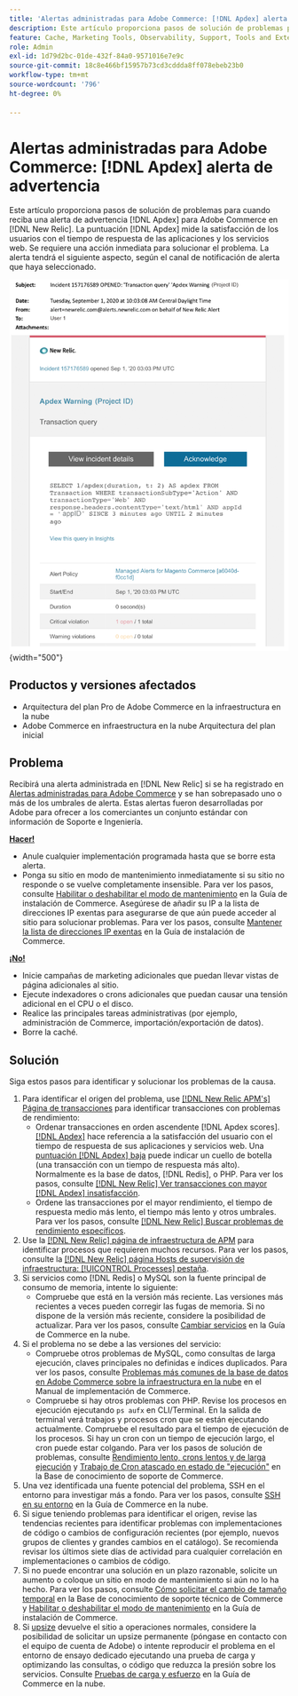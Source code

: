```yaml
---
title: 'Alertas administradas para Adobe Commerce: [!DNL Apdex] alerta de advertencia'
description: Este artículo proporciona pasos de solución de problemas para cuando reciba una alerta de advertencia  [!DNL Apdex] para Adobe Commerce en [!DNL New Relic]. The [!DNL Apdex] score mide la satisfacción de los usuarios con el tiempo de respuesta de las aplicaciones y servicios web. Se requiere una acción inmediata para solucionar el problema.
feature: Cache, Marketing Tools, Observability, Support, Tools and External Services
role: Admin
exl-id: 1d79d2bc-01de-432f-84a0-9571016e7e9c
source-git-commit: 18c8e466bf15957b73cd3cddda8ff078ebeb23b0
workflow-type: tm+mt
source-wordcount: '796'
ht-degree: 0%

---
```


# Alertas administradas para Adobe Commerce: [!DNL Apdex] alerta de advertencia

Este artículo proporciona pasos de solución de problemas para cuando reciba una alerta de advertencia [!DNL Apdex] para Adobe Commerce en [!DNL New Relic]. La puntuación [!DNL Apdex] mide la satisfacción de los usuarios con el tiempo de respuesta de las aplicaciones y los servicios web. Se requiere una acción inmediata para solucionar el problema. La alerta tendrá el siguiente aspecto, según el canal de notificación de alerta que haya seleccionado.

![alerta de advertencia de apdex](../../assets/managed-alerts/apdex-warning-magento-managed.png){width="500"}

## Productos y versiones afectados

* Arquitectura del plan Pro de Adobe Commerce en la infraestructura en la nube
* Adobe Commerce en infraestructura en la nube Arquitectura del plan inicial

## Problema

Recibirá una alerta administrada en [!DNL New Relic] si se ha registrado en [Alertas administradas para Adobe Commerce](managed-alerts-for-magento-commerce.md) y se han sobrepasado uno o más de los umbrales de alerta. Estas alertas fueron desarrolladas por Adobe para ofrecer a los comerciantes un conjunto estándar con información de Soporte e Ingeniería.

<u> **Hacer!** </u>

* Anule cualquier implementación programada hasta que se borre esta alerta.
* Ponga su sitio en modo de mantenimiento inmediatamente si su sitio no responde o se vuelve completamente insensible. Para ver los pasos, consulte [Habilitar o deshabilitar el modo de mantenimiento](https://experienceleague.adobe.com/es/docs/commerce-operations/installation-guide/tutorials/maintenance-mode) en la Guía de instalación de Commerce. Asegúrese de añadir su IP a la lista de direcciones IP exentas para asegurarse de que aún puede acceder al sitio para solucionar problemas. Para ver los pasos, consulte [Mantener la lista de direcciones IP exentas](https://experienceleague.adobe.com/es/docs/commerce-operations/installation-guide/tutorials/maintenance-mode#maintain-the-list-of-exempt-ip-addresses) en la Guía de instalación de Commerce.

<u>**¡No!**</u>

* Inicie campañas de marketing adicionales que puedan llevar vistas de página adicionales al sitio.
* Ejecute indexadores o crons adicionales que puedan causar una tensión adicional en el CPU o el disco.
* Realice las principales tareas administrativas (por ejemplo, administración de Commerce, importación/exportación de datos).
* Borre la caché.

## Solución

Siga estos pasos para identificar y solucionar los problemas de la causa.

1. Para identificar el origen del problema, use [[!DNL New Relic APM's] Página de transacciones](https://docs.newrelic.com/docs/apm/applications-menu/monitoring/transactions-page-find-specific-performance-problems) para identificar transacciones con problemas de rendimiento:
   * Ordenar transacciones en orden ascendente [!DNL Apdex scores]. [[!DNL Apdex]](https://docs.newrelic.com/docs/apm/new-relic-apm/apdex/apdex-measure-user-satisfaction) hace referencia a la satisfacción del usuario con el tiempo de respuesta de sus aplicaciones y servicios web. Una [puntuación [!DNL Apdex] baja](managed-alerts-for-magento-commerce-apdex-warning-alert.md) puede indicar un cuello de botella (una transacción con un tiempo de respuesta más alto). Normalmente es la base de datos, [!DNL Redis], o PHP. Para ver los pasos, consulte [[!DNL New Relic] Ver transacciones con mayor [!DNL Apdex] insatisfacción](https://docs.newrelic.com/docs/apm/new-relic-apm/apdex/view-your-apdex-score#apdex-dissat).
   * Ordene las transacciones por el mayor rendimiento, el tiempo de respuesta medio más lento, el tiempo más lento y otros umbrales. Para ver los pasos, consulte [[!DNL New Relic] Buscar problemas de rendimiento específicos](https://docs.newrelic.com/docs/apm/applications-menu/monitoring/transactions-page-find-specific-performance-problems).
1. Use la [[!DNL New Relic] página de infraestructura de APM](https://docs.newrelic.com/docs/infrastructure/infrastructure-ui-pages/infra-hosts-ui-page/) para identificar procesos que requieren muchos recursos. Para ver los pasos, consulte la [[!DNL New Relic] página Hosts de supervisión de infraestructura: [!UICONTROL Processes] pestaña](https://docs.newrelic.com/docs/infrastructure/infrastructure-ui-pages/infra-hosts-ui-page/#processes).
1. Si servicios como [!DNL Redis] o MySQL son la fuente principal de consumo de memoria, intente lo siguiente:
   * Compruebe que está en la versión más reciente. Las versiones más recientes a veces pueden corregir las fugas de memoria. Si no dispone de la versión más reciente, considere la posibilidad de actualizar. Para ver los pasos, consulte [Cambiar servicios](https://experienceleague.adobe.com/docs/commerce-cloud-service/user-guide/configure/service/services-yaml.html?lang=es) en la Guía de Commerce en la nube.
1. Si el problema no se debe a las versiones del servicio:
   * Compruebe otros problemas de MySQL, como consultas de larga ejecución, claves principales no definidas e índices duplicados. Para ver los pasos, consulte [Problemas más comunes de la base de datos en Adobe Commerce sobre la infraestructura en la nube](https://experienceleague.adobe.com/docs/commerce-operations/implementation-playbook/best-practices/maintenance/resolve-database-performance-issues.html?lang=es) en el Manual de implementación de Commerce.
   * Compruebe si hay otros problemas con PHP. Revise los procesos en ejecución ejecutando `ps aufx` en CLI/Terminal. En la salida de terminal verá trabajos y procesos cron que se están ejecutando actualmente. Compruebe el resultado para el tiempo de ejecución de los procesos. Si hay un cron con un tiempo de ejecución largo, el cron puede estar colgando. Para ver los pasos de solución de problemas, consulte [Rendimiento lento, crons lentos y de larga ejecución](https://experienceleague.adobe.com/es/docs/commerce-knowledge-base/kb/troubleshooting/miscellaneous/slow-performance-slow-and-long-running-crons) y [Trabajo de Cron atascado en estado de &quot;ejecución&quot;](https://experienceleague.adobe.com/es/docs/commerce-knowledge-base/kb/troubleshooting/miscellaneous/cron-job-is-stuck-in-running-status) en la Base de conocimiento de soporte de Commerce.
1. Una vez identificada una fuente potencial del problema, SSH en el entorno para investigar más a fondo. Para ver los pasos, consulte [SSH en su entorno](https://experienceleague.adobe.com/es/docs/commerce-cloud-service/user-guide/develop/secure-connections#ssh) en la Guía de Commerce en la nube.
1. Si sigue teniendo problemas para identificar el origen, revise las tendencias recientes para identificar problemas con implementaciones de código o cambios de configuración recientes (por ejemplo, nuevos grupos de clientes y grandes cambios en el catálogo). Se recomienda revisar los últimos siete días de actividad para cualquier correlación en implementaciones o cambios de código.
1. Si no puede encontrar una solución en un plazo razonable, solicite un aumento o coloque un sitio en modo de mantenimiento si aún no lo ha hecho. Para ver los pasos, consulte [Cómo solicitar el cambio de tamaño temporal](https://experienceleague.adobe.com/es/docs/commerce-knowledge-base/kb/how-to/how-to-request-temporary-magento-upsize) en la Base de conocimiento de soporte técnico de Commerce y [Habilitar o deshabilitar el modo de mantenimiento](https://experienceleague.adobe.com/es/docs/commerce-operations/installation-guide/tutorials/maintenance-mode) en la Guía de instalación de Commerce.
1. Si [upsize](https://experienceleague.adobe.com/es/docs/commerce-knowledge-base/kb/how-to/how-to-request-temporary-magento-upsize) devuelve el sitio a operaciones normales, considere la posibilidad de solicitar un upsize permanente (póngase en contacto con el equipo de cuenta de Adobe) o intente reproducir el problema en el entorno de ensayo dedicado ejecutando una prueba de carga y optimizando las consultas, o código que reduzca la presión sobre los servicios. Consulte [Pruebas de carga y esfuerzo](https://experienceleague.adobe.com/es/docs/commerce-cloud-service/user-guide/develop/test/staging-and-production#load-and-stress-testing) en la Guía de Commerce en la nube.
